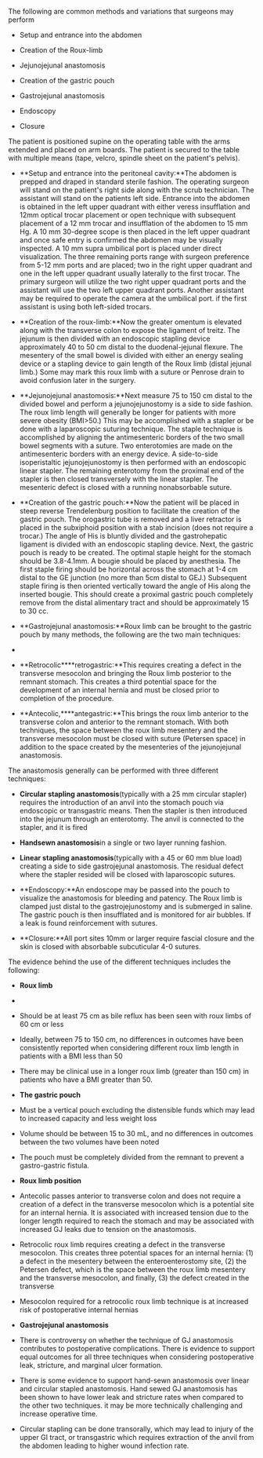 The following are common methods and variations that surgeons may perform

- Setup and entrance into the abdomen

- Creation of the Roux-limb

- Jejunojejunal anastomosis

- Creation of the gastric pouch

- Gastrojejunal anastomosis

- Endoscopy

- Closure

The patient is positioned supine on the operating table with the arms extended and placed on arm boards. The patient is secured to the table with multiple means (tape, velcro, spindle sheet on the patient's pelvis).

- **Setup and entrance into the peritoneal cavity:**The abdomen is prepped and draped in standard sterile fashion. The operating surgeon will stand on the patient's right side along with the scrub technician. The assistant will stand on the patients left side. Entrance into the abdomen is obtained in the left upper quadrant with either veress insufflation and 12mm optical trocar placement or open technique with subsequent placement of a 12 mm trocar and insufflation of the abdomen to 15 mm Hg. A 10 mm 30-degree scope is then placed in the left upper quadrant and once safe entry is confirmed the abdomen may be visually inspected. A 10 mm supra umbilical port is placed under direct visualization. The three remaining ports range with surgeon preference from 5-12 mm ports and are placed; two in the right upper quadrant and one in the left upper quadrant usually laterally to the first trocar. The primary surgeon will utilize the two right upper quadrant ports and the assistant will use the two left upper quadrant ports. Another assistant may be required to operate the camera at the umbilical port. if the first assistant is using both left-sided trocars.

- **Creation of the roux-limb:**Now the greater omentum is elevated along with the transverse colon to expose the ligament of treitz. The jejunum is then divided with an endoscopic stapling device approximately 40 to 50 cm distal to the duodenal-jejunal flexure. The mesentery of the small bowel is divided with either an energy sealing device or a stapling device to gain length of the Roux limb (distal jejunal limb.) Some may mark this roux limb with a suture or Penrose drain to avoid confusion later in the surgery.

- **Jejunojejunal anastomosis:**Next measure 75 to 150 cm distal to the divided bowel and perform a jejunojejunostomy is a side to side fashion. The roux limb length will generally be longer for patients with more severe obesity (BMI>50.) This may be accomplished with a stapler or be done with a laparoscopic suturing technique. The staple technique is accomplished by aligning the antimesenteric borders of the two small bowel segments with a suture. Two enterotomies are made on the antimesenteric borders with an energy device. A side-to-side isoperistaltic jejunojejunostomy is then performed with an endoscopic linear stapler. The remaining enterotomy from the proximal end of the stapler is then closed transversely with the linear stapler. The mesenteric defect is closed with a running nonabsorbable suture.

- **Creation of the gastric pouch:**Now the patient will be placed in steep reverse Trendelenburg position to facilitate the creation of the gastric pouch. The orogastric tube is removed and a liver retractor is placed in the subxiphoid position with a stab incision (does not require a trocar.) The angle of His is bluntly divided and the gastrohepatic ligament is divided with an endoscopic stapling device. Next, the gastric pouch is ready to be created. The optimal staple height for the stomach should be 3.8-4.1mm. A bougie should be placed by anesthesia. The first staple firing should be horizontal across the stomach at 1-4 cm distal to the GE junction (no more than 5cm distal to GEJ.) Subsequent staple firing is then oriented vertically toward the angle of His along the inserted bougie. This should create a proximal gastric pouch completely remove from the distal alimentary tract and should be approximately 15 to 30 cc.

- **Gastrojejunal anastomosis:**Roux limb can be brought to the gastric pouch by many methods, the following are the two main techniques:

- 
              
- **Retrocolic****retrogastric:**This requires creating a defect in the transverse mesocolon and bringing the Roux limb posterior to the remnant stomach. This creates a third potential space for the development of an internal hernia and must be closed prior to completion of the procedure.
              
              
- **Antecolic,****antegastric:**This brings the roux limb anterior to the transverse colon and anterior to the remnant stomach. With both techniques, the space between the roux limb mesentery and the transverse mesocolon must be closed with suture (Petersen space) in addition to the space created by the mesenteries of the jejunojejunal anastomosis.

The anastomosis generally can be performed with three different techniques:

- **Circular stapling anastomosis**(typically with a 25 mm circular stapler) requires the introduction of an anvil into the stomach pouch via endoscopic or transgastric means. Then the stapler is then introduced into the jejunum through an enterotomy. The anvil is connected to the stapler, and it is fired

- **Handsewn anastomosis**in a single or two layer running fashion.

- **Linear stapling anastomosis**(typically with a 45 or 60 mm blue load) creating a side to side gastrojejunal anastomosis. The residual defect where the stapler resided will be closed with laparoscopic sutures.

- **Endoscopy:**An endoscope may be passed into the pouch to visualize the anastomosis for bleeding and patency. The Roux limb is clamped just distal to the gastrojejunostomy and is submerged in saline. The gastric pouch is then insufflated and is monitored for air bubbles. If a leak is found reinforcement with sutures.
- **Closure:**All port sites 10mm or larger require fascial closure and the skin is closed with absorbable subcuticular 4-0 sutures.

The evidence behind the use of the different techniques includes the following:

- **Roux limb**

- 
              
- Should be at least 75 cm as bile reflux has been seen with roux limbs of 60 cm or less
              
              
- Ideally, between 75 to 150 cm, no differences in outcomes have been consistently reported when considering different roux limb length in patients with a BMI less than 50
              
              
- There may be clinical use in a longer roux limb (greater than 150 cm) in patients who have a BMI greater than 50.

- **The gastric pouch**
- Must be a vertical pouch excluding the distensible funds which may lead to increased capacity and less weight loss
- Volume should be between 15 to 30 mL, and no differences in outcomes between the two volumes have been noted
- The pouch must be completely divided from the remnant to prevent a gastro-gastric fistula.

- **Roux limb position**
- Antecolic passes anterior to transverse colon and does not require a creation of a defect in the transverse mesocolon which is a potential site for an internal hernia. It is associated with increased tension due to the longer length required to reach the stomach and may be associated with increased GJ leaks due to tension on the anastomosis. 
- Retrocolic roux limb requires creating a defect in the transverse mesocolon. This creates three potential spaces for an internal hernia: (1) a defect in the mesentery between the enteroenterostomy site, (2) the Petersen defect, which is the space between the roux limb mesentery and the transverse mesocolon, and finally, (3) the defect created in the transverse
- Mesocolon required for a retrocolic roux limb technique is at increased risk of postoperative internal hernias

- **Gastrojejunal anastomosis**
- There is controversy on whether the technique of GJ anastomosis contributes to postoperative complications. There is evidence to support equal outcomes for all three techniques when considering postoperative leak, stricture, and marginal ulcer formation. 
- There is some evidence to support hand-sewn anastomosis over linear and circular stapled anastomosis. Hand sewed GJ anastomosis has been shown to have lower leak and stricture rates when compared to the other two techniques. it may be more technically challenging and increase operative time. 
- Circular stapling can be done transorally, which may lead to injury of the upper GI tract, or transgastric which requires extraction of the anvil from the abdomen leading to higher wound infection rate.